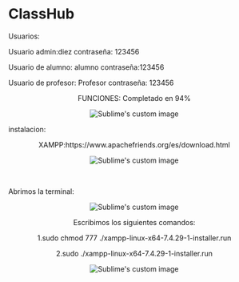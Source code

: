 # ClassHub

Usuarios:

Usuario admin:diez
contraseña: 123456

Usuario de alumno: alumno 
contraseña:123456

Usuario de profesor: Profesor
contraseña: 123456


<p align="center">
FUNCIONES: Completado en 94%
</p>


<p align="center">
  <img src="https://user-images.githubusercontent.com/71948453/193149747-6be99302-d432-4c68-8113-a66bccc91aaf.png" alt="Sublime's custom image"/>
</p>


instalacion:
<p align="center">
XAMPP:https://www.apachefriends.org/es/download.html
  </p>
<p align="center">
   <img src="https://user-images.githubusercontent.com/71948453/193150066-720db5cb-802e-42a1-a94c-872f8dc23a38.png" alt="Sublime's custom image"/>
</p>

<br>

Abrimos la terminal:
<p align="center">
   <img src="https://user-images.githubusercontent.com/71948453/193150496-317fc5d4-1bdf-4993-b61c-f5eaaf9a08c2.png" alt="Sublime's custom image"/>
</p>


<p align="center">
Escribimos los siguientes comandos:
</p>

<p align="center">
  1.sudo chmod 777 ./xampp-linux-x64-7.4.29-1-installer.run
</p>

<p align="center">
  2.sudo ./xampp-linux-x64-7.4.29-1-installer.run
</p>

<p align="center">
   <img src="https://user-images.githubusercontent.com/71948453/193151369-d1454bd8-d314-429f-b1f3-97ccbcf1ba03.png" alt="Sublime's custom image"/>
</p>







